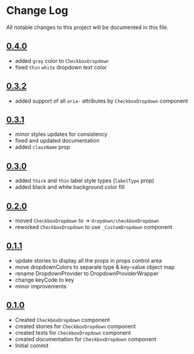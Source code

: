 # Change Log

All notable changes to this project will be documented in this file.

## [0.4.0](https://github.com/code-dot-org/code-dot-org/pull/58637)

* added `gray` color to `CheckboxDropdown`
* fixed `thin` `white` dropdown text color

## [0.3.2](https://github.com/code-dot-org/code-dot-org/pull/58469)

* added support of all `aria-` attributes by `CheckboxDropdown` component

## [0.3.1](https://github.com/code-dot-org/code-dot-org/pull/58209)

* minor styles updates for consistency
* fixed and updated documentation
* added `className` prop

## [0.3.0](https://github.com/code-dot-org/code-dot-org/pull/57827)

* added `thick` and `thin` label style types (`labelType` prop)
* added black and white background color fill

## [0.2.0](https://github.com/code-dot-org/code-dot-org/pull/56683)

* moved `CheckboxDropdown` to -> `dropdown/checkboxDropdown`
* reworked `CheckboxDropdown` to use `_CustomDropdown` component

## [0.1.1](https://github.com/code-dot-org/code-dot-org/pull/56543)

* update stories to display all the props in props control area
* move dropdownColors to separate type & key-value object map
* rename DropdownProvider to DropdownProviderWrapper
* change keyCode to key
* minor improvements

## [0.1.0](https://github.com/code-dot-org/code-dot-org/pull/56283)

* Created `CheckboxDropdown` component
* created stories for  `CheckboxDropdown` component
* created tests for  `CheckboxDropdown` component
* created documentation for  `CheckboxDropdown` component
* Initial commit
